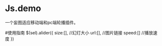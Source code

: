 # Js.demo
一个妄图适应移动端和pc端轮播插件。

#使用指南
		$(sel).alider({
			size:[], //幻灯大小
			url:[], //图片链接
			speed:[] //播放速度
		})
